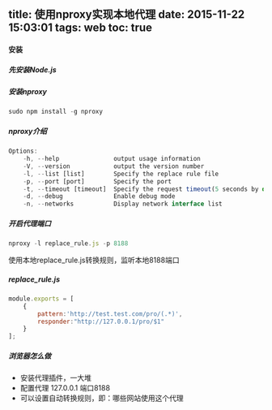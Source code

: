 title: 使用nproxy实现本地代理
date: 2015-11-22 15:03:01
tags: web
toc: true
---

#### 安装
##### 先安装Node.js
##### 安装nproxy
```javascript
sudo npm install -g nproxy
```
##### nproxy介绍
```javascript
Options:
    -h, --help               output usage information
    -V, --version            output the version number
    -l, --list [list]        Specify the replace rule file
    -p, --port [port]        Specify the port
    -t, --timeout [timeout]  Specify the request timeout(5 seconds by default)
    -d, --debug              Enable debug mode
    -n, --networks           Display network interface list
```
<!--more-->
##### 开启代理端口
```javascript
nproxy -l replace_rule.js -p 8188
```
使用本地replace_rule.js转换规则，监听本地8188端口

##### replace_rule.js
```javascript
module.exports = [
    {
        pattern:'http://test.test.com/pro/(.*)',
        responder:"http://127.0.0.1/pro/$1"
    }
];
```
##### 浏览器怎么做
* 安装代理插件，一大堆
* 配置代理 127.0.0.1 端口8188
* 可以设置自动转换规则，即：哪些网站使用这个代理